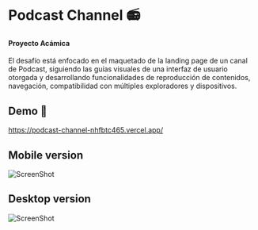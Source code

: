 # Podcast Channel 📻
#### Proyecto Acámica

El desafío está enfocado en el maquetado de la landing page de un canal de Podcast, siguiendo las guías visuales de una interfaz de usuario otorgada y desarrollando funcionalidades de reproducción de contenidos, navegación, compatibilidad con múltiples exploradores y dispositivos.

## Demo 🌈
https://podcast-channel-nhfbtc465.vercel.app/

## Mobile version <br>
![ScreenShot](https://raw.github.com/JessVel/podcast-channel/master/assets/podcast-channel-mobile.png) 


## Desktop version <br>
![ScreenShot](https://raw.github.com/JessVel/podcast-channel/master/assets/Podcast-channel-desktop.png) 

